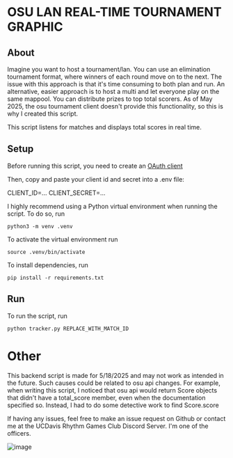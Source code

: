 # OSU LAN REAL-TIME TOURNAMENT GRAPHIC

## About
Imagine you want to host a tournament/lan. You can use an elimination tournament format, where winners of each round move on to the next. The issue with this approach is that it's time consuming to both plan and run. An alternative, easier approach is to host a multi and let everyone play on the same mappool. You can distribute prizes to top total scorers. As of May 2025, the osu tournament client doesn't provide this functionality, so this is why I created this script.

This script listens for matches and displays total scores in real time.

## Setup
Before running this script, you need to create an [OAuth client](https://osu.ppy.sh/docs/index.html#authentication)

Then, copy and paste your client id and secret into a .env file:

CLIENT_ID=...
CLIENT_SECRET=...

I highly recommend using a Python virtual environment when running the script. To do so, run
```
python3 -m venv .venv
```

To activate the virtual environment run
```
source .venv/bin/activate
```

To install dependencies, run 
```
pip install -r requirements.txt
```

## Run
To run the script, run
```
python tracker.py REPLACE_WITH_MATCH_ID
```

# Other

This backend script is made for 5/18/2025 and may not work as intended in the future. Such causes could be related to osu api changes. For example, when writing this script, I noticed that osu api would return Score objects that didn't have a total_score member, even when the documentation specified so. Instead, I had to do some detective work to find Score.score

If having any issues, feel free to make an issue request on Github or contact me at the UCDavis Rhythm Games Club Discord Server. I'm one of the officers.

![image](https://github.com/user-attachments/assets/805d5b32-632d-4284-a920-4c5afcbe6e59)

